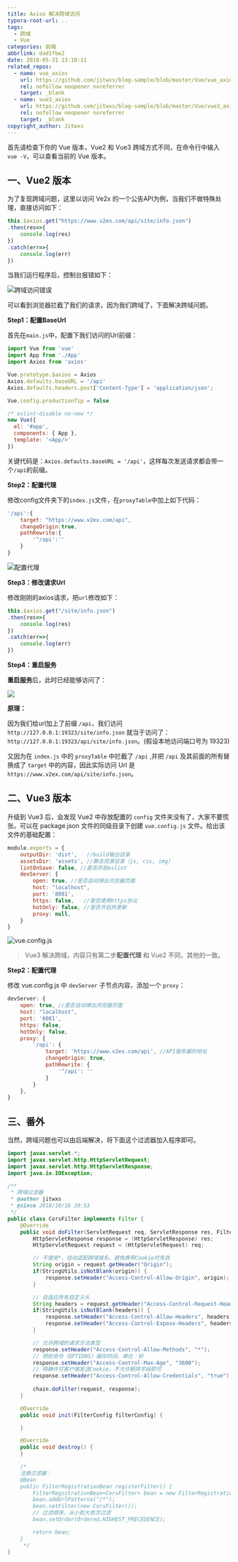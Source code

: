 ```yaml
---
title: Axiso 解决跨域访问
typora-root-url: ..
tags: 
  - 跨域
  - Vue
categories: 前端
abbrlink: dad1fbe2
date: 2018-05-31 13:10:11
related_repos:
  - name: vue_axios
    url: https://github.com/jitwxs/blog-sample/blob/master/Vue/vue_axios
    rel: nofollow noopener noreferrer
    target: _blank
  - name: vue3_axios
    url: https://github.com/jitwxs/blog-sample/blob/master/Vue/vue3_axios
    rel: nofollow noopener noreferrer
    target: _blank
copyright_author: Jitwxs
---
```


首先请检查下你的 Vue 版本，Vue2 和 Vue3 跨域方式不同，在命令行中输入 `vue -V`，可以查看当前的 Vue 版本。

## 一、Vue2 版本

为了复现跨域问题，这里以访问 Ve2x 的一个公告API为例，当我们不做特殊处理，直接访问如下：

```js
this.$axios.get("https://www.v2ex.com/api/site/info.json")
.then(res=>{
    console.log(res)
})
.catch(err=>{
    console.log(err)
})
```

当我们运行程序后，控制台报错如下：

![跨域访问错误](/images/posts/20190818100522773.png)

可以看到浏览器拦截了我们的请求，因为我们跨域了，下面解决跨域问题。

**Step1：配置BaseUrl**

首先在`main.js`中，配置下我们访问的Url前缀：

```js
import Vue from 'vue'
import App from './App'
import Axios from 'axios'

Vue.prototype.$axios = Axios
Axios.defaults.baseURL = '/api'
Axios.defaults.headers.post['Content-Type'] = 'application/json';

Vue.config.productionTip = false

/* eslint-disable no-new */
new Vue({
  el: '#app',
  components: { App },
  template: '<App/>'
})
```

关键代码是：`Axios.defaults.baseURL = '/api'`，这样每次发送请求都会带一个`/api`的前缀。

**Step2：配置代理**

修改config文件夹下的`index.js`文件，在`proxyTable`中加上如下代码：

```js
'/api':{
    target: "https://www.v2ex.com/api",
    changeOrigin:true,
    pathRewrite:{
        '^/api':''
    }
}
```

![配置代理](/images/posts/20190818100903780.png)

**Step3：修改请求Url**

修改刚刚的axios请求，把`url`修改如下：

```js
this.$axios.get("/site/info.json")
.then(res=>{
    console.log(res)
})
.catch(err=>{
    console.log(err)
})
```

**Step4：重启服务**

**重启服务**后，此时已经能够访问了：

![](/images/posts/20190818100817426.png)

**原理：**

因为我们给url加上了前缀 `/api`，我们访问 `http://127.0.0.1:19323/site/info.json` 就当于访问了：`http://127.0.0.1:19323/api/site/info.json`。(假设本地访问端口号为 19323)

又因为在 `index.js` 中的 `proxyTable` 中拦截了 `/api` ,并把 `/api` 及其前面的所有替换成了 `target` 中的内容，因此实际访问 Url 是`https://www.v2ex.com/api/site/info.json`。

## 二、Vue3 版本

升级到 Vue3 后，会发现 Vue2 中存放配置的 `config` 文件夹没有了，大家不要慌张。可以在 package.json 文件的同级目录下创建 `vue.config.js` 文件。给出该文件的基础配置：

```js
module.exports = {
    outputDir: 'dist',   //build输出目录
    assetsDir: 'assets', //静态资源目录（js, css, img）
    lintOnSave: false, //是否开启eslint
    devServer: {
        open: true, //是否自动弹出浏览器页面
        host: "localhost", 
        port: '8081', 
        https: false,   //是否使用https协议
        hotOnly: false, //是否开启热更新
        proxy: null,
    }
}
```

![vue.config.js](/images/posts/2019081810462216.png)

>Vue3 解决跨域，内容只有第二步**配置代理** 和 Vue2 不同，其他的一致。

**Step2：配置代理**

修改 vue.config.js 中 `devServer` 子节点内容，添加一个 `proxy`：

```js
devServer: {
    open: true, //是否自动弹出浏览器页面
    host: "localhost", 
    port: '8081',
    https: false,
    hotOnly: false, 
    proxy: {
        '/api': {
            target: 'https://www.v2ex.com/api', //API服务器的地址
            changeOrigin: true,
            pathRewrite: {
                '^/api': ''
            }
        }
    },
}
```

## 三、番外

当然，跨域问题也可以由后端解决，将下面这个过滤器加入程序即可。

```java
import javax.servlet.*;
import javax.servlet.http.HttpServletRequest;
import javax.servlet.http.HttpServletResponse;
import java.io.IOException;

/**
 * 跨域过滤器
 * @author jitwxs
 * @since 2018/10/16 20:53
 */
public class CorsFilter implements Filter {
    @Override
    public void doFilter(ServletRequest req, ServletResponse res, FilterChain chain) throws IOException, ServletException {
        HttpServletResponse response = (HttpServletResponse) res;
        HttpServletRequest request = (HttpServletRequest) req;

        // 不使用*，自动适配跨域域名，避免携带Cookie时失效
        String origin = request.getHeader("Origin");
        if(StringUtils.isNotBlank(origin)) {
            response.setHeader("Access-Control-Allow-Origin", origin);
        }

        // 自适应所有自定义头
        String headers = request.getHeader("Access-Control-Request-Headers");
        if(StringUtils.isNotBlank(headers)) {
            response.setHeader("Access-Control-Allow-Headers", headers);
            response.setHeader("Access-Control-Expose-Headers", headers);
        }

        // 允许跨域的请求方法类型
        response.setHeader("Access-Control-Allow-Methods", "*");
        // 预检命令（OPTIONS）缓存时间，单位：秒
        response.setHeader("Access-Control-Max-Age", "3600");
        // 明确许可客户端发送Cookie，不允许删除字段即可
        response.setHeader("Access-Control-Allow-Credentials", "true");
        
        chain.doFilter(request, response);
    }

    @Override
    public void init(FilterConfig filterConfig) {

    }

    @Override
    public void destroy() {
    }

    /*
    注册过滤器：
    @Bean
    public FilterRegistrationBean registerFilter() {
        FilterRegistrationBean<CorsFilter> bean = new FilterRegistrationBean<>();
        bean.addUrlPatterns("/*");
        bean.setFilter(new CorsFilter());
        // 过滤顺序，从小到大依次过滤
        bean.setOrder(Ordered.HIGHEST_PRECEDENCE);

        return bean;
    }
     */
}
```
